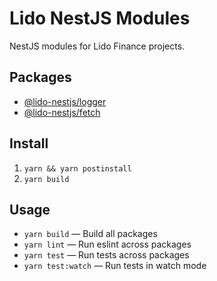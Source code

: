 # Lido NestJS Modules

NestJS modules for Lido Finance projects.

## Packages

- [@lido-nestjs/logger](/packages/logger/README.md)
- [@lido-nestjs/fetch](/packages/fetch/README.md)

## Install

1. `yarn && yarn postinstall`
2. `yarn build`

## Usage

- `yarn build` — Build all packages
- `yarn lint` — Run eslint across packages
- `yarn test` — Run tests across packages
- `yarn test:watch` — Run tests in watch mode
